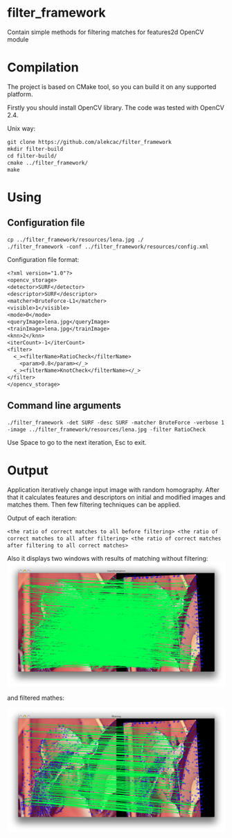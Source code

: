 filter_framework
================

Contain simple methods for filtering matches for features2d OpenCV module

Compilation
================

The project is based on CMake tool, so you can build it on any supported platform.

Firstly you should install OpenCV library. The code was tested with OpenCV 2.4.

Unix way:

```
git clone https://github.com/alekcac/filter_framework
mkdir filter-build
cd filter-build/
cmake ../filter_framework/
make
```

Using
================

Configuration file
----------------
```
cp ../filter_framework/resources/lena.jpg ./
./filter_framework -conf ../filter_framework/resources/config.xml 
```

Configuration file format:

```
<?xml version="1.0"?>
<opencv_storage>
<detector>SURF</detector>
<descriptor>SURF</descriptor>
<matcher>BruteForce-L1</matcher>
<visible>1</visible>
<mode>0</mode>
<queryImage>lena.jpg</queryImage>
<trainImage>lena.jpg</trainImage>
<knn>2</knn>
<iterCount>-1</iterCount>
<filter>
  <_><filterName>RatioCheck</filterName>
	<param>0.8</param></_>
  <_><filterName>KnotCheck</filterName></_>
</filter>
</opencv_storage>
```

Command line arguments
--------------------
```
./filter_framework -det SURF -desc SURF -matcher BruteForce -verbose 1 -image ../filter_framework/resources/lena.jpg -filter RatioCheck
```

Use Space to go to the next iteration, Esc to exit.

Output
================

Application iteratively change input image with random homography. After that it calculates features and descriptors on initial and modified images and matches them. Then few filtering techniques can be applied. 

Output of each iteration:

```
<the ratio of correct matches to all before filtering> <the ratio of correct matches to all after filtering> <the ratio of correct matches after filtering to all correct matches>
```

Also it displays two windows with results of matching without filtering:
![alt text](resources/initialMatches.png "Initial matches")

and filtered mathes:

![alt text](resources/filteredMatches.png "Filtered matches")
